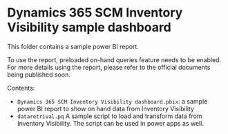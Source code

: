 # Dynamics 365 SCM Inventory Visibility sample dashboard

This folder contains a sample power BI report. 

To use the report, preloaded on-hand queries feature needs to be enabled. For more details using the report, please refer to the official documents being published soon. 

Contents: 

- `Dynamics 365 SCM Inventory Visibility dashboard.pbix`: a sample power BI report to show on hand data from Inventory Visibility
- `dataretrival.pq` A sample script to load and transform data from Inventory Visibility. The script can be used in power apps as well. 